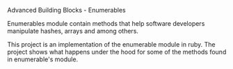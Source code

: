 Advanced Building Blocks - Enumerables

Enumerables module contain methods that help software developers manipulate hashes, arrays and among others.

This project is an implementation of the enumerable module in ruby. The project shows what happens under the hood 
for some of the methods found in enumerable's module.
